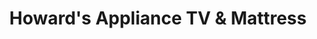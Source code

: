 ---
title: "Howard's Appliance TV & Mattress"
url: /laguna-hills/howards-appliance-tv-und-mattress/
shop: Haushaltsgeräte
---